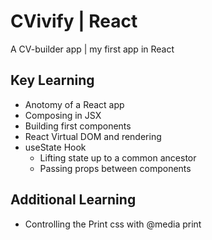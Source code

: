 # CVivify | React
A CV-builder app | my first app in React

## Key Learning

- Anotomy of a React app
- Composing in JSX
- Building first components
- React Virtual DOM and rendering
- useState Hook
  - Lifting state up to a common ancestor
  - Passing props between components

## Additional Learning
- Controlling the Print css with @media print

